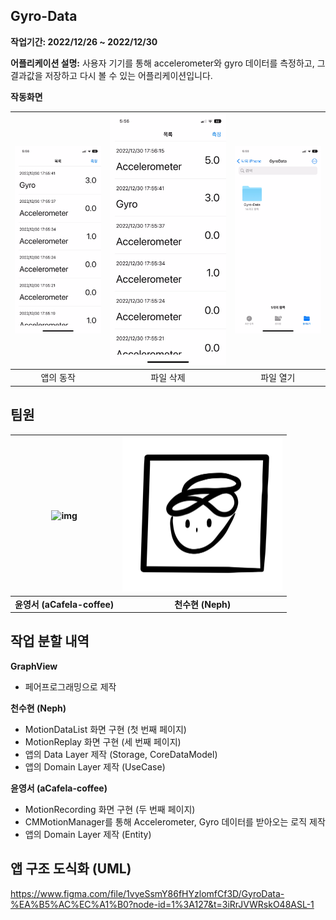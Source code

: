 ## Gyro-Data

**작업기간: 2022/12/26 ~ 2022/12/30**

**어플리케이션 설명:** 사용자 기기를 통해 accelerometer와 gyro 데이터를 측정하고, 그 결과값을 저장하고 다시 볼 수 있는 어플리케이션입니다.

**작동화면**

| <img src="https://raw.githubusercontent.com/Neph3779/Blog-Image/forUpload/img/20221230180424.gif" alt="play+view+measure" style="zoom:50%;" /> | <img src="https://raw.githubusercontent.com/Neph3779/Blog-Image/forUpload/img/20221230180353.gif" alt="fileRemove"  /> | <img src="https://raw.githubusercontent.com/Neph3779/Blog-Image/forUpload/img/20221230180330.gif" alt="fileOpen" style="zoom:50%;" /> |
| :----------------------------------------------------------: | :----------------------------------------------------------: | :----------------------------------------------------------: |
|                          앱의 동작                           |                          파일 삭제                           |                          파일 열기                           |



## 팀원

| ![img](https://cdn.discordapp.com/attachments/1056735148508463145/1058287727428255784/a3c6a55b70a47d71.jpg) | <img src="https://raw.githubusercontent.com/Neph3779/Blog-Image/forUpload/img/20221230163657.png" alt="logoOriginal" style="zoom: 25%;" /> |
| :----------------------------------------------------------: | :----------------------------------------------------------: |
|                 **윤영서 (aCafela-coffee)**                  |                      **천수현 (Neph)**                       |



## 작업 분할 내역

**GraphView**

- 페어프로그래밍으로 제작



**천수현 (Neph)**

- MotionDataList 화면 구현  (첫 번째 페이지) 
- MotionReplay 화면 구현 (세 번째 페이지)
- 앱의 Data Layer 제작 (Storage, CoreDataModel)
- 앱의 Domain Layer 제작 (UseCase)



**윤영서 (aCafela-coffee)**

- MotionRecording 화면 구현 (두 번째 페이지)
- CMMotionManager를 통해 Accelerometer, Gyro 데이터를 받아오는 로직 제작
- 앱의 Domain Layer 제작 (Entity)



## 앱 구조 도식화 (UML)

https://www.figma.com/file/1vyeSsmY86fHYzlomfCf3D/GyroData-%EA%B5%AC%EC%A1%B0?node-id=1%3A127&t=3iRrJVWRskO48ASL-1
